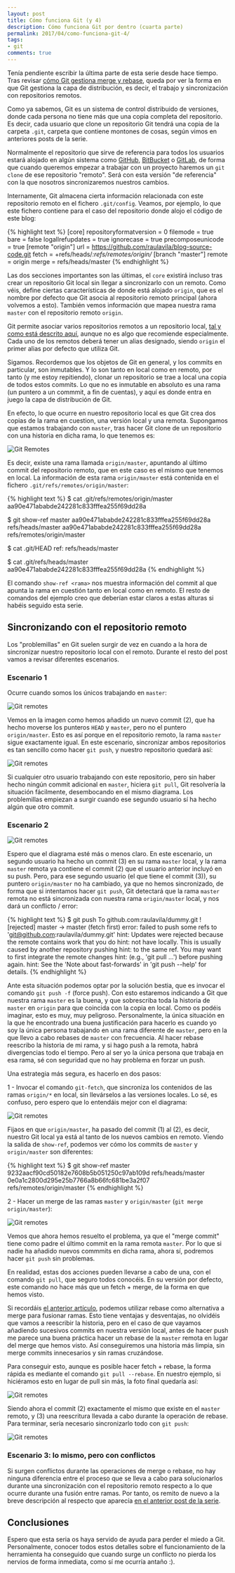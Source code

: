 ```yaml
---
layout: post
title: Cómo funciona Git (y 4)
description: Cómo funciona Git por dentro (cuarta parte)
permalink: 2017/04/como-funciona-git-4/
tags:
- git
comments: true
---
```


Tenía pendiente escribir la última parte de esta serie desde hace tiempo. Tras revisar [cómo Git gestiona merge y rebase](/2017/03/como-funciona-git-3/), queda por ver la forma en que Git gestiona la capa de distribución, es decir, el trabajo y sincronización con repositorios remotos.

Como ya sabemos, Git es un sistema de control distribuido de versiones, donde cada persona no tiene más que una copia completa del repositorio. Es decir, cada usuario que clone un repositorio Git tendrá una copia de la carpeta `.git`, carpeta que contiene montones de cosas, según vimos en anteriores posts de la serie.

Normalmente el repositorio que sirve de referencia para todos los usuarios estará alojado en algún sistema como [GitHub](https://github.com/), [BitBucket](https://bitbucket.org/) o [GitLab](https://about.gitlab.com/), de forma que cuando queremos empezar a trabajar con un proyecto haremos un `git clone` de ese repositorio "remoto". Será con esta versión "de referencia" con la que nosotros sincronizaremos nuestros cambios.

Internamente, Git almacena cierta información relacionada con este repositorio remoto en el fichero `.git/config`. Veamos, por ejemplo, lo que este fichero contiene para el caso del repositorio donde alojo el código de este blog:

{% highlight text %}
[core]
	repositoryformatversion = 0
	filemode = true
	bare = false
	logallrefupdates = true
	ignorecase = true
	precomposeunicode = true
[remote "origin"]
	url = https://github.com/raulavila/blog-source-code.git
	fetch = +refs/heads/*:refs/remotes/origin/*
[branch "master"]
	remote = origin
	merge = refs/heads/master
{% endhighlight %}

Las dos secciones importantes son las últimas, el `core` existirá incluso tras crear un repositorio Git local sin llegar a sincronizarlo con un remoto. Como véis, define ciertas características de donde está alojado `origin`, que es el nombre por defecto que Git asocia al repositorio remoto principal (ahora volvemos a esto). También vemos información que mapea nuestra rama `master` con el repositorio remoto `origin`.

Git permite asociar varios repositorios remotos a un repositorio local, [tal y como está descrito aquí](https://help.github.com/articles/adding-a-remote/), aunque no es algo que recomiende especialmente. Cada uno de los remotos deberá tener un alias designado, siendo `origin` el primer alias por defecto que utiliza Git.

Sigamos. Recordemos que los objetos de Git en general, y los commits en particular, son inmutables. Y lo son tanto en local como en remoto, por tanto (y me estoy repitiendo), clonar un repositorio se trae a local una copia de todos estos commits. Lo que no es inmutable en absoluto es una rama (un puntero a un commmit, a fin de cuentas), y aquí es donde entra en juego la capa de distribución de Git.

En efecto, lo que ocurre en nuestro repositorio local es que Git crea dos copias de la rama en cuestion, una versión local y una remota. Supongamos que estamos trabajando con `master`, tras hacer Git clone de un repositorio con una historia en dicha rama, lo que tenemos es:

![Git Remotes](/public/pictures/git-internals/git-remotes-1.jpg)

Es decir, existe una rama llamada `origin/master`, apuntando al último commit del repositorio remoto, que en este caso es el mismo que tenemos en local. La información de esta rama `origin/master` está contenida en el fichero `.git/refs/remotes/origin/master`:

{% highlight text %}
$ cat .git/refs/remotes/origin/master
aa90e471ababde242281c833fffea255f69dd28a

$ git show-ref master
aa90e471ababde242281c833fffea255f69dd28a refs/heads/master
aa90e471ababde242281c833fffea255f69dd28a refs/remotes/origin/master

$ cat .git/HEAD
ref: refs/heads/master

$ cat .git/refs/heads/master
aa90e471ababde242281c833fffea255f69dd28a
{% endhighlight %}

El comando `show-ref <rama>` nos muestra información del commit al que apunta la rama en cuestión tanto en local como en remoto. El resto de comandos del ejemplo creo que deberían estar claros a estas alturas si habéis seguido esta serie.

## Sincronizando con el repositorio remoto

Los "problemillas" en Git suelen surgir de vez en cuando a la hora de sincronizar nuestro repositorio local con el remoto. Durante el resto del post vamos a revisar diferentes escenarios.

### Escenario 1

Ocurre cuando somos los únicos trabajando en `master`:

![Git remotes](/public/pictures/git-internals/git-remotes-2.jpg)

Vemos en la imagen como hemos añadido un nuevo commit (2), que ha hecho moverse los punteros `HEAD` y `master`, pero no el puntero `origin/master`. Esto es así porque en el repositorio remoto, la rama `master` sigue exactamente igual. En este escenario, sincronizar ambos repositorios es tan sencillo como hacer `git push`, y nuestro repositorio quedará así:

![Git remotes](/public/pictures/git-internals/git-remotes-3.jpg)

Si cualquier otro usuario trabajando con este repositorio, pero sin haber hecho ningún commit adicional en `master`, hiciera `git pull`, Git resolvería la situación fácilmente, desembocando en el mismo diagrama. Los problemillas empiezan a surgir cuando ese segundo usuario sí ha hecho algún que otro commit.

### Escenario 2

![Git remotes](/public/pictures/git-internals/git-remotes-4.jpg)

Espero que el diagrama esté más o menos claro. En este escenario, un segundo usuario ha hecho un commit (3) en su rama `master` local, y la rama `master` remota ya contiene el commit (2) que el usuario anterior incluyó en su push. Pero, para ese segundo usuario (el que tiene el commit (3)), su puntero `origin/master` no ha cambiado, ya que no hemos sincronizado, de forma que si intentamos hacer `git push`, Git detectará que la rama `master` remota no está sincronizada con nuestra rama `origin/master` local, y nos dará un conflicto / error:

{% highlight text %}
$ git push
To github.com:raulavila/dummy.git
 ! [rejected]        master -> master (fetch first)
error: failed to push some refs to 'git@github.com:raulavila/dummy.git'
hint: Updates were rejected because the remote contains work that you do
hint: not have locally. This is usually caused by another repository pushing
hint: to the same ref. You may want to first integrate the remote changes
hint: (e.g., 'git pull ...') before pushing again.
hint: See the 'Note about fast-forwards' in 'git push --help' for details.
{% endhighlight %}

Ante esta situación podemos optar por la solución bestia, que es invocar el comando `git push -f` (force push). Con esto estaremos indicando a Git que nuestra rama `master` es la buena, y que sobrescriba toda la historia de `master` en `origin` para que coincida con la copia en local. Como os podéis imaginar, esto es muy, muy peligroso. Personalmente, la única situación en la que he encontrado una buena justificación para hacerlo es cuando yo soy la única persona trabajando en una rama diferente de `master`, pero en la que llevo a cabo rebases de `master` con frecuencia. Al hacer rebase reescribo la historia de mi rama, y si hago push a la remota, habrá divergencias todo el tiempo. Pero al ser yo la única persona que trabaja en esa rama, sé con seguridad que no hay problema en forzar un push.

Una estrategia más segura, es hacerlo en dos pasos:

1 - Invocar el comando `git-fetch`, que sincroniza los contenidos de las ramas `origin/*` en local, sin llevárselos a las versiones locales. Lo sé, es confuso, pero espero que lo entendáis mejor con el diagrama:

![Git remotes](/public/pictures/git-internals/git-remotes-5.jpg)

Fijaos en que `origin/master`, ha pasado del commit (1) al (2), es decir, nuestro Git local ya está al tanto de los nuevos cambios en remoto. Viendo la salida de `show-ref`, podemos ver cómo los commits de `master` y `origin/master` son diferentes:

{% highlight text %}
$ git show-ref master
9232aacf90cd50182e7608b5b051250c97ab109d refs/heads/master
0e0a1c2800d295e25b7766a8b66fc681be3a2f07 refs/remotes/origin/master
{% endhighlight %}

2 - Hacer un merge de las ramas `master` y `origin/master` (`git merge origin/master`):

![Git remotes](/public/pictures/git-internals/git-remotes-6.jpg)

Vemos que ahora hemos resuelto el problema, ya que el "merge commit" tiene como padre el último commit en la rama remota `master`. Por lo que si nadie ha añadido nuevos commmits en dicha rama, ahora sí, podremos hacer `git push` sin problemas.

En realidad, estas dos acciones pueden llevarse a cabo de una, con el comando `git pull`, que seguro todos conocéis. En su versión por defecto, este comando no hace más que un fetch + merge, de la forma en que hemos visto.

Si recordáis [el anterior artículo](/2017/03/como-funciona-git-3/), podemos utilizar rebase como alternativa a merge para fusionar ramas. Esto tiene ventajas y desventajas, no olvidéis que vamos a reescribir la historia, pero en el caso de que vayamos añadiendo sucesivos commits en nuestra versión local, antes de hacer push me parece una buena práctica hacer un rebase de la `master` remota en lugar del merge que hemos visto. Así conseguiremos una historia más limpia, sin merge commits innecesarios y sin ramas cruzándose.

Para conseguir esto, aunque es posible hacer fetch + rebase, la forma rápida es mediante el comando `git pull --rebase`. En nuestro ejemplo, si hiciéramos esto en lugar de pull sin más, la foto final quedaría así:

![Git remotes](/public/pictures/git-internals/git-remotes-7.jpg)

Siendo ahora el commit (2) exactamente el mismo que existe en el `master` remoto, y (3) una reescritura llevada a cabo durante la operación de rebase. Para terminar, sería necesario sincronizarlo todo con `git push`:

![Git remotes](/public/pictures/git-internals/git-remotes-8.jpg)

### Escenario 3: lo mismo, pero con conflictos

Si surgen conflictos durante las operaciones de merge o rebase, no hay ninguna diferencia entre el proceso que se lleva a cabo para solucionarlos durante una sincronización con el repositorio remoto respecto a lo que ocurre durante una fusión entre ramas. Por tanto, os remito de nuevo a la breve descripción al respecto que aparecía [en el anterior post de la serie](/2017/03/como-funciona-git-3/).

## Conclusiones

Espero que esta seria os haya servido de ayuda para perder el miedo a Git. Personalmente, conocer todos estos detalles sobre el funcionamiento de la herramienta ha conseguido que cuando surge un conflicto no pierda los nervios de forma inmediata, como sí me ocurría antaño :).
